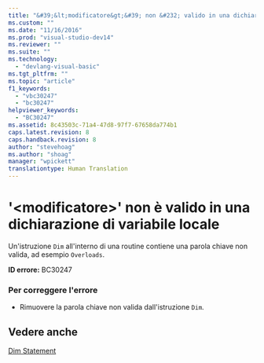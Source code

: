 ```yaml
---
title: "&#39;&lt;modificatore&gt;&#39; non &#232; valido in una dichiarazione di variabile locale | Microsoft Docs"
ms.custom: ""
ms.date: "11/16/2016"
ms.prod: "visual-studio-dev14"
ms.reviewer: ""
ms.suite: ""
ms.technology: 
  - "devlang-visual-basic"
ms.tgt_pltfrm: ""
ms.topic: "article"
f1_keywords: 
  - "vbc30247"
  - "bc30247"
helpviewer_keywords: 
  - "BC30247"
ms.assetid: 8c43503c-71a4-47d8-97f7-67658da774b1
caps.latest.revision: 8
caps.handback.revision: 8
author: "stevehoag"
ms.author: "shoag"
manager: "wpickett"
translationtype: Human Translation
---
```

# &#39;&lt;modificatore&gt;&#39; non &#232; valido in una dichiarazione di variabile locale
Un'istruzione `Dim` all'interno di una routine contiene una parola chiave non valida, ad esempio `Overloads`.  
  
 **ID errore:** BC30247  
  
### Per correggere l'errore  
  
-   Rimuovere la parola chiave non valida dall'istruzione `Dim`.  
  
## Vedere anche  
 [Dim Statement](../../visual-basic/language-reference/statements/dim-statement.md)
